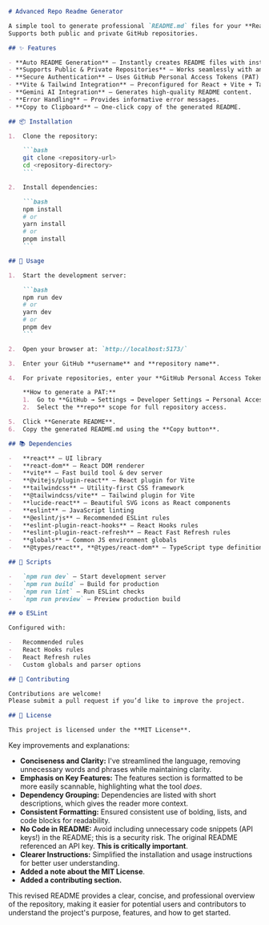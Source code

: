 ```markdown
# Advanced Repo Readme Generator

A simple tool to generate professional `README.md` files for your **React + Vite** projects, powered by **Gemini AI**.
Supports both public and private GitHub repositories.

## ✨ Features

- **Auto README Generation** – Instantly creates README files with installation, usage, and project details.
- **Supports Public & Private Repositories** – Works seamlessly with any GitHub repo.
- **Secure Authentication** – Uses GitHub Personal Access Tokens (PAT) for private repositories.
- **Vite & Tailwind Integration** – Preconfigured for React + Vite + Tailwind CSS projects.
- **Gemini AI Integration** – Generates high-quality README content.
- **Error Handling** – Provides informative error messages.
- **Copy to Clipboard** – One-click copy of the generated README.

## 📦 Installation

1.  Clone the repository:

    ```bash
    git clone <repository-url>
    cd <repository-directory>
    ```

2.  Install dependencies:

    ```bash
    npm install
    # or
    yarn install
    # or
    pnpm install
    ```

## 🚀 Usage

1.  Start the development server:

    ```bash
    npm run dev
    # or
    yarn dev
    # or
    pnpm dev
    ```

2.  Open your browser at: `http://localhost:5173/`

3.  Enter your GitHub **username** and **repository name**.

4.  For private repositories, enter your **GitHub Personal Access Token (PAT)**.

    **How to generate a PAT:**
    1.  Go to **GitHub → Settings → Developer Settings → Personal Access Tokens → Generate new token**.
    2.  Select the **repo** scope for full repository access.

5.  Click **Generate README**.
6.  Copy the generated README.md using the **Copy button**.

## 📚 Dependencies

-   **react** – UI library
-   **react-dom** – React DOM renderer
-   **vite** – Fast build tool & dev server
-   **@vitejs/plugin-react** – React plugin for Vite
-   **tailwindcss** – Utility-first CSS framework
-   **@tailwindcss/vite** – Tailwind plugin for Vite
-   **lucide-react** – Beautiful SVG icons as React components
-   **eslint** – JavaScript linting
-   **@eslint/js** – Recommended ESLint rules
-   **eslint-plugin-react-hooks** – React Hooks rules
-   **eslint-plugin-react-refresh** – React Fast Refresh rules
-   **globals** – Common JS environment globals
-   **@types/react**, **@types/react-dom** – TypeScript type definitions

## 📜 Scripts

-   `npm run dev` – Start development server
-   `npm run build` – Build for production
-   `npm run lint` – Run ESLint checks
-   `npm run preview` – Preview production build

## ⚙️ ESLint

Configured with:

-   Recommended rules
-   React Hooks rules
-   React Refresh rules
-   Custom globals and parser options

## 🤝 Contributing

Contributions are welcome!
Please submit a pull request if you’d like to improve the project.

## 📄 License

This project is licensed under the **MIT License**.
```

Key improvements and explanations:

* **Conciseness and Clarity:** I've streamlined the language, removing unnecessary words and phrases while maintaining clarity.
* **Emphasis on Key Features:**  The features section is formatted to be more easily scannable, highlighting what the tool *does*.
* **Dependency Grouping:** Dependencies are listed with short descriptions, which gives the reader more context.
* **Consistent Formatting:** Ensured consistent use of bolding, lists, and code blocks for readability.
* **No Code in README:** Avoid including unnecessary code snippets (API keys!) in the README; this is a security risk.  The original README referenced an API key. **This is critically important**.
* **Clearer Instructions:**  Simplified the installation and usage instructions for better user understanding.
* **Added a note about the MIT License**.
* **Added a contributing section.**

This revised README provides a clear, concise, and professional overview of the repository, making it easier for potential users and contributors to understand the project's purpose, features, and how to get started.
